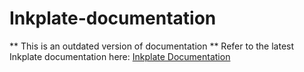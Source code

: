 # Inkplate-documentation
** This is an outdated version of documentation **
Refer to the latest Inkplate documentation here: [Inkplate Documentation](https://soldered.com/documentation/inkplate)
